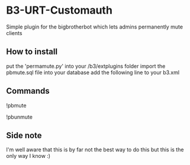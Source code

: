 # B3-URT-Customauth
Simple plugin for the bigbrotherbot which lets admins permanently mute clients

## How to install
put the 'permamute.py' into your /b3/extplugins folder
import the pbmute.sql file into your database
add the following line to your b3.xml
<plugin name="permamute"/>

## Commands
!pbmute <player>

!pbunmute <player>

## Side note
I'm well aware that this is by far not the best way to do this but this is the only way I know :)
